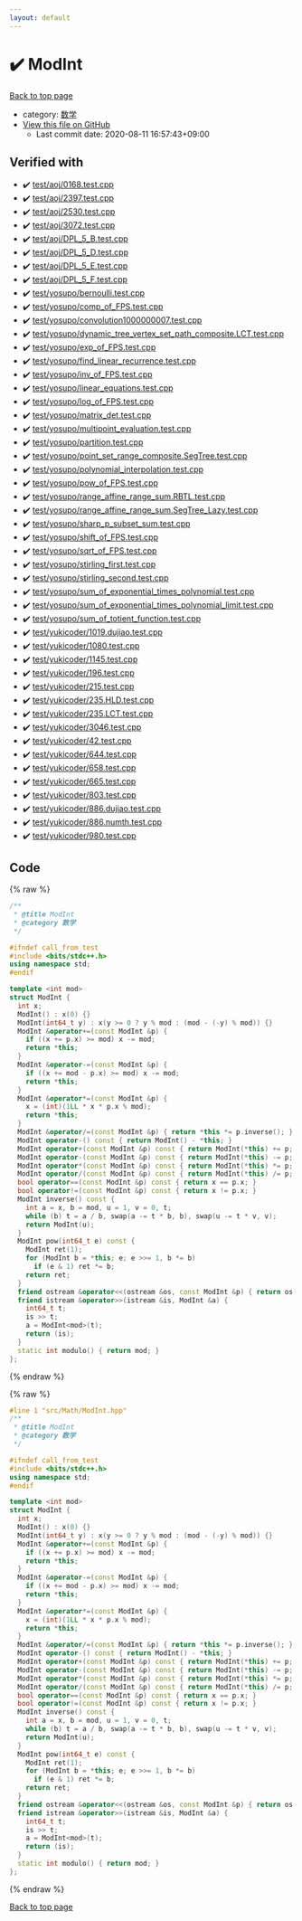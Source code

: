 ```yaml
---
layout: default
---
```


<!-- mathjax config similar to math.stackexchange -->
<script type="text/javascript" async
  src="https://cdnjs.cloudflare.com/ajax/libs/mathjax/2.7.5/MathJax.js?config=TeX-MML-AM_CHTML">
</script>
<script type="text/x-mathjax-config">
  MathJax.Hub.Config({
    TeX: { equationNumbers: { autoNumber: "AMS" }},
    tex2jax: {
      inlineMath: [ ['$','$'] ],
      processEscapes: true
    },
    "HTML-CSS": { matchFontHeight: false },
    displayAlign: "left",
    displayIndent: "2em"
  });
</script>

<script type="text/javascript" src="https://cdnjs.cloudflare.com/ajax/libs/jquery/3.4.1/jquery.min.js"></script>
<script src="https://cdn.jsdelivr.net/npm/jquery-balloon-js@1.1.2/jquery.balloon.min.js" integrity="sha256-ZEYs9VrgAeNuPvs15E39OsyOJaIkXEEt10fzxJ20+2I=" crossorigin="anonymous"></script>
<script type="text/javascript" src="../../../assets/js/copy-button.js"></script>
<link rel="stylesheet" href="../../../assets/css/copy-button.css" />


# :heavy_check_mark: ModInt

<a href="../../../index.html">Back to top page</a>

* category: <a href="../../../index.html#6e65831863dbf272b7a65cd8df1a440d">数学</a>
* <a href="{{ site.github.repository_url }}/blob/master/src/Math/ModInt.hpp">View this file on GitHub</a>
    - Last commit date: 2020-08-11 16:57:43+09:00




## Verified with

* :heavy_check_mark: <a href="../../../verify/test/aoj/0168.test.cpp.html">test/aoj/0168.test.cpp</a>
* :heavy_check_mark: <a href="../../../verify/test/aoj/2397.test.cpp.html">test/aoj/2397.test.cpp</a>
* :heavy_check_mark: <a href="../../../verify/test/aoj/2530.test.cpp.html">test/aoj/2530.test.cpp</a>
* :heavy_check_mark: <a href="../../../verify/test/aoj/3072.test.cpp.html">test/aoj/3072.test.cpp</a>
* :heavy_check_mark: <a href="../../../verify/test/aoj/DPL_5_B.test.cpp.html">test/aoj/DPL_5_B.test.cpp</a>
* :heavy_check_mark: <a href="../../../verify/test/aoj/DPL_5_D.test.cpp.html">test/aoj/DPL_5_D.test.cpp</a>
* :heavy_check_mark: <a href="../../../verify/test/aoj/DPL_5_E.test.cpp.html">test/aoj/DPL_5_E.test.cpp</a>
* :heavy_check_mark: <a href="../../../verify/test/aoj/DPL_5_F.test.cpp.html">test/aoj/DPL_5_F.test.cpp</a>
* :heavy_check_mark: <a href="../../../verify/test/yosupo/bernoulli.test.cpp.html">test/yosupo/bernoulli.test.cpp</a>
* :heavy_check_mark: <a href="../../../verify/test/yosupo/comp_of_FPS.test.cpp.html">test/yosupo/comp_of_FPS.test.cpp</a>
* :heavy_check_mark: <a href="../../../verify/test/yosupo/convolution1000000007.test.cpp.html">test/yosupo/convolution1000000007.test.cpp</a>
* :heavy_check_mark: <a href="../../../verify/test/yosupo/dynamic_tree_vertex_set_path_composite.LCT.test.cpp.html">test/yosupo/dynamic_tree_vertex_set_path_composite.LCT.test.cpp</a>
* :heavy_check_mark: <a href="../../../verify/test/yosupo/exp_of_FPS.test.cpp.html">test/yosupo/exp_of_FPS.test.cpp</a>
* :heavy_check_mark: <a href="../../../verify/test/yosupo/find_linear_recurrence.test.cpp.html">test/yosupo/find_linear_recurrence.test.cpp</a>
* :heavy_check_mark: <a href="../../../verify/test/yosupo/inv_of_FPS.test.cpp.html">test/yosupo/inv_of_FPS.test.cpp</a>
* :heavy_check_mark: <a href="../../../verify/test/yosupo/linear_equations.test.cpp.html">test/yosupo/linear_equations.test.cpp</a>
* :heavy_check_mark: <a href="../../../verify/test/yosupo/log_of_FPS.test.cpp.html">test/yosupo/log_of_FPS.test.cpp</a>
* :heavy_check_mark: <a href="../../../verify/test/yosupo/matrix_det.test.cpp.html">test/yosupo/matrix_det.test.cpp</a>
* :heavy_check_mark: <a href="../../../verify/test/yosupo/multipoint_evaluation.test.cpp.html">test/yosupo/multipoint_evaluation.test.cpp</a>
* :heavy_check_mark: <a href="../../../verify/test/yosupo/partition.test.cpp.html">test/yosupo/partition.test.cpp</a>
* :heavy_check_mark: <a href="../../../verify/test/yosupo/point_set_range_composite.SegTree.test.cpp.html">test/yosupo/point_set_range_composite.SegTree.test.cpp</a>
* :heavy_check_mark: <a href="../../../verify/test/yosupo/polynomial_interpolation.test.cpp.html">test/yosupo/polynomial_interpolation.test.cpp</a>
* :heavy_check_mark: <a href="../../../verify/test/yosupo/pow_of_FPS.test.cpp.html">test/yosupo/pow_of_FPS.test.cpp</a>
* :heavy_check_mark: <a href="../../../verify/test/yosupo/range_affine_range_sum.RBTL.test.cpp.html">test/yosupo/range_affine_range_sum.RBTL.test.cpp</a>
* :heavy_check_mark: <a href="../../../verify/test/yosupo/range_affine_range_sum.SegTree_Lazy.test.cpp.html">test/yosupo/range_affine_range_sum.SegTree_Lazy.test.cpp</a>
* :heavy_check_mark: <a href="../../../verify/test/yosupo/sharp_p_subset_sum.test.cpp.html">test/yosupo/sharp_p_subset_sum.test.cpp</a>
* :heavy_check_mark: <a href="../../../verify/test/yosupo/shift_of_FPS.test.cpp.html">test/yosupo/shift_of_FPS.test.cpp</a>
* :heavy_check_mark: <a href="../../../verify/test/yosupo/sqrt_of_FPS.test.cpp.html">test/yosupo/sqrt_of_FPS.test.cpp</a>
* :heavy_check_mark: <a href="../../../verify/test/yosupo/stirling_first.test.cpp.html">test/yosupo/stirling_first.test.cpp</a>
* :heavy_check_mark: <a href="../../../verify/test/yosupo/stirling_second.test.cpp.html">test/yosupo/stirling_second.test.cpp</a>
* :heavy_check_mark: <a href="../../../verify/test/yosupo/sum_of_exponential_times_polynomial.test.cpp.html">test/yosupo/sum_of_exponential_times_polynomial.test.cpp</a>
* :heavy_check_mark: <a href="../../../verify/test/yosupo/sum_of_exponential_times_polynomial_limit.test.cpp.html">test/yosupo/sum_of_exponential_times_polynomial_limit.test.cpp</a>
* :heavy_check_mark: <a href="../../../verify/test/yosupo/sum_of_totient_function.test.cpp.html">test/yosupo/sum_of_totient_function.test.cpp</a>
* :heavy_check_mark: <a href="../../../verify/test/yukicoder/1019.dujiao.test.cpp.html">test/yukicoder/1019.dujiao.test.cpp</a>
* :heavy_check_mark: <a href="../../../verify/test/yukicoder/1080.test.cpp.html">test/yukicoder/1080.test.cpp</a>
* :heavy_check_mark: <a href="../../../verify/test/yukicoder/1145.test.cpp.html">test/yukicoder/1145.test.cpp</a>
* :heavy_check_mark: <a href="../../../verify/test/yukicoder/196.test.cpp.html">test/yukicoder/196.test.cpp</a>
* :heavy_check_mark: <a href="../../../verify/test/yukicoder/215.test.cpp.html">test/yukicoder/215.test.cpp</a>
* :heavy_check_mark: <a href="../../../verify/test/yukicoder/235.HLD.test.cpp.html">test/yukicoder/235.HLD.test.cpp</a>
* :heavy_check_mark: <a href="../../../verify/test/yukicoder/235.LCT.test.cpp.html">test/yukicoder/235.LCT.test.cpp</a>
* :heavy_check_mark: <a href="../../../verify/test/yukicoder/3046.test.cpp.html">test/yukicoder/3046.test.cpp</a>
* :heavy_check_mark: <a href="../../../verify/test/yukicoder/42.test.cpp.html">test/yukicoder/42.test.cpp</a>
* :heavy_check_mark: <a href="../../../verify/test/yukicoder/644.test.cpp.html">test/yukicoder/644.test.cpp</a>
* :heavy_check_mark: <a href="../../../verify/test/yukicoder/658.test.cpp.html">test/yukicoder/658.test.cpp</a>
* :heavy_check_mark: <a href="../../../verify/test/yukicoder/665.test.cpp.html">test/yukicoder/665.test.cpp</a>
* :heavy_check_mark: <a href="../../../verify/test/yukicoder/803.test.cpp.html">test/yukicoder/803.test.cpp</a>
* :heavy_check_mark: <a href="../../../verify/test/yukicoder/886.dujiao.test.cpp.html">test/yukicoder/886.dujiao.test.cpp</a>
* :heavy_check_mark: <a href="../../../verify/test/yukicoder/886.numth.test.cpp.html">test/yukicoder/886.numth.test.cpp</a>
* :heavy_check_mark: <a href="../../../verify/test/yukicoder/980.test.cpp.html">test/yukicoder/980.test.cpp</a>


## Code

<a id="unbundled"></a>
{% raw %}
```cpp
/**
 * @title ModInt
 * @category 数学
 */

#ifndef call_from_test
#include <bits/stdc++.h>
using namespace std;
#endif

template <int mod>
struct ModInt {
  int x;
  ModInt() : x(0) {}
  ModInt(int64_t y) : x(y >= 0 ? y % mod : (mod - (-y) % mod)) {}
  ModInt &operator+=(const ModInt &p) {
    if ((x += p.x) >= mod) x -= mod;
    return *this;
  }
  ModInt &operator-=(const ModInt &p) {
    if ((x += mod - p.x) >= mod) x -= mod;
    return *this;
  }
  ModInt &operator*=(const ModInt &p) {
    x = (int)(1LL * x * p.x % mod);
    return *this;
  }
  ModInt &operator/=(const ModInt &p) { return *this *= p.inverse(); }
  ModInt operator-() const { return ModInt() - *this; }
  ModInt operator+(const ModInt &p) const { return ModInt(*this) += p; }
  ModInt operator-(const ModInt &p) const { return ModInt(*this) -= p; }
  ModInt operator*(const ModInt &p) const { return ModInt(*this) *= p; }
  ModInt operator/(const ModInt &p) const { return ModInt(*this) /= p; }
  bool operator==(const ModInt &p) const { return x == p.x; }
  bool operator!=(const ModInt &p) const { return x != p.x; }
  ModInt inverse() const {
    int a = x, b = mod, u = 1, v = 0, t;
    while (b) t = a / b, swap(a -= t * b, b), swap(u -= t * v, v);
    return ModInt(u);
  }
  ModInt pow(int64_t e) const {
    ModInt ret(1);
    for (ModInt b = *this; e; e >>= 1, b *= b)
      if (e & 1) ret *= b;
    return ret;
  }
  friend ostream &operator<<(ostream &os, const ModInt &p) { return os << p.x; }
  friend istream &operator>>(istream &is, ModInt &a) {
    int64_t t;
    is >> t;
    a = ModInt<mod>(t);
    return (is);
  }
  static int modulo() { return mod; }
};

```
{% endraw %}

<a id="bundled"></a>
{% raw %}
```cpp
#line 1 "src/Math/ModInt.hpp"
/**
 * @title ModInt
 * @category 数学
 */

#ifndef call_from_test
#include <bits/stdc++.h>
using namespace std;
#endif

template <int mod>
struct ModInt {
  int x;
  ModInt() : x(0) {}
  ModInt(int64_t y) : x(y >= 0 ? y % mod : (mod - (-y) % mod)) {}
  ModInt &operator+=(const ModInt &p) {
    if ((x += p.x) >= mod) x -= mod;
    return *this;
  }
  ModInt &operator-=(const ModInt &p) {
    if ((x += mod - p.x) >= mod) x -= mod;
    return *this;
  }
  ModInt &operator*=(const ModInt &p) {
    x = (int)(1LL * x * p.x % mod);
    return *this;
  }
  ModInt &operator/=(const ModInt &p) { return *this *= p.inverse(); }
  ModInt operator-() const { return ModInt() - *this; }
  ModInt operator+(const ModInt &p) const { return ModInt(*this) += p; }
  ModInt operator-(const ModInt &p) const { return ModInt(*this) -= p; }
  ModInt operator*(const ModInt &p) const { return ModInt(*this) *= p; }
  ModInt operator/(const ModInt &p) const { return ModInt(*this) /= p; }
  bool operator==(const ModInt &p) const { return x == p.x; }
  bool operator!=(const ModInt &p) const { return x != p.x; }
  ModInt inverse() const {
    int a = x, b = mod, u = 1, v = 0, t;
    while (b) t = a / b, swap(a -= t * b, b), swap(u -= t * v, v);
    return ModInt(u);
  }
  ModInt pow(int64_t e) const {
    ModInt ret(1);
    for (ModInt b = *this; e; e >>= 1, b *= b)
      if (e & 1) ret *= b;
    return ret;
  }
  friend ostream &operator<<(ostream &os, const ModInt &p) { return os << p.x; }
  friend istream &operator>>(istream &is, ModInt &a) {
    int64_t t;
    is >> t;
    a = ModInt<mod>(t);
    return (is);
  }
  static int modulo() { return mod; }
};

```
{% endraw %}

<a href="../../../index.html">Back to top page</a>

